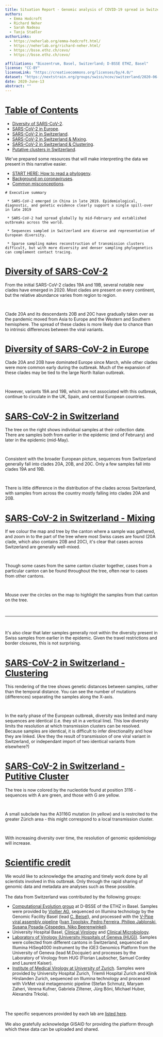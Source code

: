 ```yaml
---
title: Situation Report - Genomic analysis of COVID-19 spread in Switzerland.
authors:
  - Emma Hodcroft
  - Richard Neher
  - Sarah Nadeau
  - Tanja Stadler
authorLinks:
  - https://neherlab.org/emma-hodcroft.html/
  - https://neherlab.org/richard-neher.html/
  - https://bsse.ethz.ch/cevo/
  - https://bsse.ethz.ch/cevo/

affiliations: "Biozentrum, Basel, Switzerland; D-BSSE ETHZ, Basel"
license: "CC-BY"
licenseLink: "https://creativecommons.org/licenses/by/4.0/"
dataset: "https://nextstrain.org/groups/swiss/ncov/switzerland/2020-06-13?d=map&f_country=Switzerland&legend=closed"
date: 2020-June-13
abstract: ""
---
```


<!-- This is left-side text 1-->
# [Table of Contents]("https://nextstrain.org/groups/swiss/ncov/switzerland/2020-06-13?d=map&f_country=Switzerland&legend=closed")

  * [Diversity of SARS-CoV-2](https://nextstrain.org/groups/swiss/narratives/sit-rep-2020-06-07?n=2).
  * [SARS-CoV-2 in Europe](https://nextstrain.org/groups/swiss/narratives/sit-rep-2020-06-07?n=3).
  * [SARS-CoV-2 in Switzerland](https://nextstrain.org/groups/swiss/narratives/sit-rep-2020-06-07?n=4).
  * [SARS-CoV-2 in Switzerland & Mixing](https://nextstrain.org/groups/swiss/narratives/sit-rep-2020-06-07?n=5).
  * [SARS-CoV-2 in Switzerland & Clustering](https://nextstrain.org/groups/swiss/narratives/sit-rep-2020-06-07?n=6).
  * [Putative clusters in Switzerland](https://nextstrain.org/groups/swiss/narratives/sit-rep-2020-06-07?n=7).

We've prepared some resources that will make interpreting the data we present in this narrative easier.

  * [START HERE: How to read a phylogeny](https://nextstrain.org/narratives/trees-background/).
  * [Background on coronaviruses](https://nextstrain.org/help/coronavirus/human-CoV).
  * [Common misconceptions](https://nextstrain.org/narratives/ncov/sit-rep/2020-03-13?n=11).

<!-- This is right-side text -->
```auspiceMainDisplayMarkdown
# Executive summary

 * SARS-CoV-2 emerged in China in late 2019. Epidemiological, diagnostic, and genetic evidence clearly support a single spill-over in late 2019

 * SARS-CoV-2 had spread globally by mid-February and established outbreaks across the world.

 * Sequences sampled in Switzerland are diverse and representative of European diversity.

 * Sparse sampling makes reconstruction of transmission clusters difficult, but with more diversity and denser sampling phylogenetics can complement contact tracing.
```


<!-- ############ SLIDE BREAK ############# -->
# [Diversity of SARS-CoV-2](https://nextstrain.org/groups/swiss/ncov/switzerland/2020-06-13?c=clade_membership&d=tree,map,frequencies)

 From the initial SARS-CoV-2 clades 19A and 19B, several notable new clades have emerged in 2020. Most clades are present on every continent, but the relative abundance varies from region to region.

 <br>

 Clade 20A and its descendants 20B and 20C have gradually taken over as the pandemic moved from Asia to Europe and the Western and Southern hemisphere. The spread of these clades is more likely due to chance than to intrinsic differences between the viral variants.

# [Diversity of SARS-CoV-2 in Europe](https://nextstrain.org/groups/swiss/ncov/switzerland/2020-06-13?c=clade_membership&f_region=Europe&d=tree,map)

 Clade 20A and 20B have dominated Europe since March, while other clades were more common early during the outbreak. Much of the expansion of these clades may be tied to the large North Italian outbreak.

 <br>

 However, variants 19A and 19B, which are not associated with this outbreak, continue to circulate in the UK, Spain, and central European countries.

# [SARS-CoV-2 in Switzerland](https://nextstrain.org/groups/swiss/ncov/switzerland/2020-06-13?c=clade_membership&f_country=Switzerland&d=tree,map)

 The tree on the right shows individual samples at their collection date. There are samples both from earlier in the epidemic (end of February) and later in the epidemic (mid-May).

<br>

 Consistent with the broader European picture, sequences from Switzerland generally fall into clades 20A, 20B, and 20C. Only a few samples fall into clades 19A and 19B.

 <br>

 There is little difference in the distribution of the clades across Switzerland, with samples from across the country mostly falling into clades 20A and 20B.

# [SARS-CoV-2 in Switzerland - Mixing](https://nextstrain.org/groups/swiss/ncov/switzerland/2020-06-13?c=division&d=tree,map,entropy&f_country=Switzerland&f_region=Europe&label=clade:20A&legend=closed)
<!-- having entropy panel on seems to fix map zoom... -->

If we colour the map and tree by the canton where a sample was gathered, and zoom in to the part of the tree where most Swiss cases are found (20A clade, which also contains 20B and 20C), it's clear that cases across Switzerland are generally well-mixed. 

<br>

Though some cases from the same canton cluster together, cases from a particular canton can be found throughout the tree, often near to cases from other cantons.

<br>

Mouse over the circles on the map to highlight the samples from that canton on the tree.

<br>

--------------------

<br>

It's also clear that later samples generally root within the diversity present in Swiss samples from earlier in the epidemic. Given the travel restrictions and border closures, this is not surprising. 

# [SARS-CoV-2 in Switzerland - Clustering](https://nextstrain.org/groups/swiss/ncov/switzerland/2020-06-13?c=num_date&d=tree,map&f_country=Switzerland&label=clade:20A&m=div&legend=open)

 This rendering of the tree shows genetic distances between samples, rather than the temporal distance. You can see the number of mutations (differences) separating the samples along the X-axis.

 <br>

 In the early phase of the European outbreak, diversity was limited and many sequences are identical (i.e. they sit in a vertical line). This low diversity limits the resolution at which transmission clusters can be resolved. Because samples are identical, it is difficult to infer directionality and how they are linked. (Are they the result of transmission of one viral variant in Switzerland, or independant import of two identical variants from elsewhere?)

# [SARS-CoV-2 in Switzerland - Putitive Cluster](https://nextstrain.org/groups/swiss/ncov/switzerland/2020-06-13?c=gt-nuc_3116&f_country=Switzerland&label=clade:20A&m=div&d=tree,map,entropy)
<!-- having entropy panel on seems to fix map zoom... -->

 The tree is now colored by the nucleotide found at position 3116 - sequences with A are green, and those with G are yellow.

 <br>

 A small subclade has the A3116G mutation (in yellow) and is restrcited to the greater Zürich area - this might correspond to a local transmission cluster.

 <br>

 With increasing diversity over time, the resolution of genomic epidemiology will increase.


<!-- This is left-side text 12-->
# [Scientific credit]("https://nextstrain.org/groups/swiss/ncov/switzerland/2020-06-13?d=map&f_country=Switzerland&legend=closed")

We would like to acknowledge the amazing and timely work done by all scientists involved in this outbreak.
Only through the rapid sharing of genomic data and metadata are analyses such as these possible.
<br><br>
The data from Switzerland was contributed by the following groups:

 * [Computational Evolution group](https://bsse.ethz.ch/cevo) at D-BSSE of the ETHZ in Basel. Samples were provided by [Viollier AG](www.viollier.ch), sequenced on Illumina technology by the Genomic Facility Basel (lead [C. Beisel](https://bsse.ethz.ch/genomicsbasel)), and processed with the [V-Pipe viral assembly pipeline](https://cbg-ethz.github.io/V-pipe/sars-cov-2/) ([Ivan Topolsky, Pedro Ferreira, Philipp Jablonski, Susana Posada-​Céspedes, Niko Beerenwinkel](https://bsse.ethz.ch/cbg)).
 * University Hospital Basel, [Clinical Virology](https://www.unispital-basel.ch/ueber-uns/bereiche/medizinische-querschnittsfunktionen/kliniken-institute-abteilungen/labormedizin/ueber-uns/klinische-virologie/kontakt-und-oeffnungszeiten/) and [Clinical Microbiology](https://www.unispital-basel.ch/ueber-uns/bereiche/medizinische-querschnittsfunktionen/kliniken-institute-abteilungen/labormedizin/ueber-uns/klinische-bakteriologie-mykologie/kontakt-und-oeffnungszeiten/).
 * [Laboratory of Virology (University Hospitals of Geneva (HUG))](https://www.hug-ge.ch/laboratoire-virologie). Samples were collected from different cantons in Switzerland, sequenced on Illumina HiSeq4000 instrument by the iGE3 Genomics Platform from the University of Geneva (lead M.Docquier) and processes by the Laboratory of Virology from HUG (Florian Laubscher, Samuel Cordey and Laurent Kaiser).
 * [Institute of Medical Virology at University of Zurich](https://www.virology.uzh.ch/de/research/gtrkolad.html). Samples were provided by University Hospital Zurich, Triemli Hospital Zurich and Klinik Hirslanden Zurich, sequenced on Illumina technology and processed with VirMet viral metagenomic pipeline (Stefan Schmutz, Maryam Zaheri, Verena Kufner, Gabriela Ziltener, Jürg Böni, Michael Huber, Alexandra Trkola).

<br><br>
The specific sequences provided by each lab are [listed here](https://github.com/nextstrain/ncov/blob/e8020ca13e420bb62e31acf9a07268bc08b11c63/narratives/sit-rep_credits.md).
<br><br>
We also gratefully acknowledge GISAID for providing the platform through which these data can be uploaded and shared.
